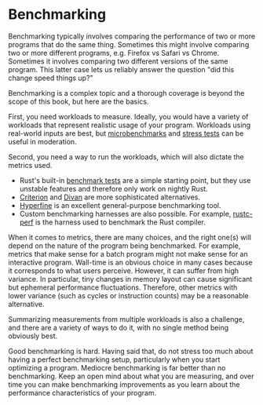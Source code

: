 # Benchmarking

Benchmarking typically involves comparing the performance of two or more
programs that do the same thing. Sometimes this might involve comparing two or
more different programs, e.g. Firefox vs Safari vs Chrome. Sometimes it
involves comparing two different versions of the same program. This latter case
lets us reliably answer the question "did this change speed things up?"

Benchmarking is a complex topic and a thorough coverage is beyond the scope of
this book, but here are the basics.

First, you need workloads to measure. Ideally, you would have a variety of
workloads that represent realistic usage of your program. Workloads using
real-world inputs are best, but [microbenchmarks] and [stress tests] can be
useful in moderation.

[microbenchmarks]: https://stackoverflow.com/questions/2842695/what-is-microbenchmarking
[stress tests]: https://en.wikipedia.org/wiki/Stress_testing_(software)

Second, you need a way to run the workloads, which will also dictate the
metrics used.
- Rust's built-in [benchmark tests] are a simple starting point, but they use
  unstable features and therefore only work on nightly Rust.
- [Criterion] and [Divan] are more sophisticated alternatives.
- [Hyperfine] is an excellent general-purpose benchmarking tool.
- Custom benchmarking harnesses are also possible. For example, [rustc-perf] is
  the harness used to benchmark the Rust compiler.

[benchmark tests]: https://doc.rust-lang.org/nightly/unstable-book/library-features/test.html
[Criterion]: https://github.com/bheisler/criterion.rs
[Divan]: https://github.com/nvzqz/divan
[Hyperfine]: https://github.com/sharkdp/hyperfine
[rustc-perf]: https://github.com/rust-lang/rustc-perf/

When it comes to metrics, there are many choices, and the right one(s) will
depend on the nature of the program being benchmarked. For example, metrics
that make sense for a batch program might not make sense for an interactive
program. Wall-time is an obvious choice in many cases because it corresponds to
what users perceive. However, it can suffer from high variance. In particular,
tiny changes in memory layout can cause significant but ephemeral performance
fluctuations. Therefore, other metrics with lower variance (such as cycles or
instruction counts) may be a reasonable alternative.

Summarizing measurements from multiple workloads is also a challenge, and there
are a variety of ways to do it, with no single method being obviously best.

Good benchmarking is hard. Having said that, do not stress too much about
having a perfect benchmarking setup, particularly when you start optimizing a
program. Mediocre benchmarking is far better than no benchmarking. Keep an open
mind about what you are measuring, and over time you can make benchmarking
improvements as you learn about the performance characteristics of your
program.
